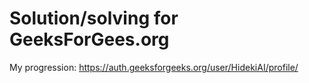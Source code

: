 # Solution/solving for GeeksForGees.org

My progression: https://auth.geeksforgeeks.org/user/HidekiAI/profile/
